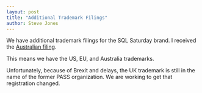 ```yaml
---
layout: post
title: "Additional Trademark Filings"
author: Steve Jones
---
```


We have additional trademark filings for the SQL Saturday brand. I received the [Australian filing](/assets/pdf/AustraliaFullAssignment_2021.pdf).

This means we have the US, EU, and Australia trademarks.

Unfortunately, because of Brexit and delays, the UK trademark is still in the name of the former PASS organization. We are working to get that registration changed.